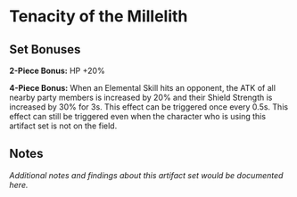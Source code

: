 # Tenacity of the Millelith

## Set Bonuses

**2-Piece Bonus:** HP +20%

**4-Piece Bonus:** When an Elemental Skill hits an opponent, the ATK of all nearby party members is increased by 20% and their Shield Strength is increased by 30% for 3s. This effect can be triggered once every 0.5s. This effect can still be triggered even when the character who is using this artifact set is not on the field.

## Notes

*Additional notes and findings about this artifact set would be documented here.*

